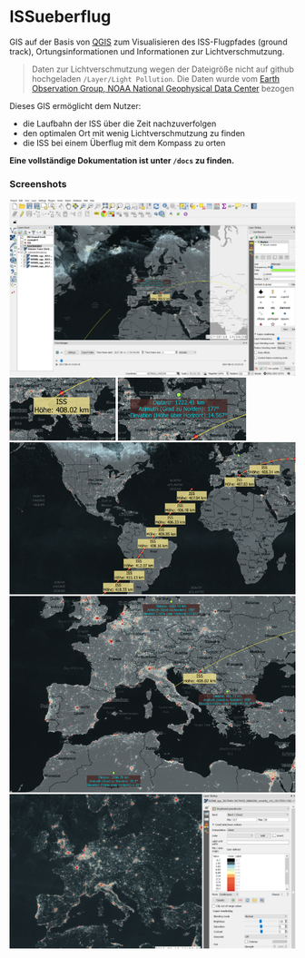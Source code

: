 # ISSueberflug

GIS auf der Basis von [QGIS](https://www.qgis.org/) zum Visualisieren des ISS-Flugpfades (ground track), Ortungsinformationen und Informationen zur Lichtverschmutzung.

> Daten zur Lichtverschmutzung wegen der Dateigröße nicht auf github hochgeladen `/Layer/Light Pollution`. Die Daten wurde vom [Earth Observation Group, NOAA National Geophysical Data Center](https://ngdc.noaa.gov/eog/viirs/download_dnb_composites.html) bezogen

Dieses GIS ermöglicht dem Nutzer:
 * die Laufbahn der ISS über die Zeit nachzuverfolgen
 * den optimalen Ort mit wenig Lichtverschmutzung zu finden
 * die ISS bei einem Überflug mit dem Kompass zu orten
 
 **Eine vollständige Dokumentation ist unter `/docs` zu finden.**
 
 
 ### Screenshots
 ![](https://github.com/stereolith/ISSueberflug/blob/master/docs/screenshots/abb2.PNG)
 ![](https://github.com/stereolith/ISSueberflug/blob/master/docs/screenshots/abb3.PNG)
 ![](https://github.com/stereolith/ISSueberflug/blob/master/docs/screenshots/abb4.PNG)
 ![](https://github.com/stereolith/ISSueberflug/blob/master/docs/screenshots/abb5.PNG)
 ![](https://github.com/stereolith/ISSueberflug/blob/master/docs/screenshots/abb7.PNG)
 ![](https://github.com/stereolith/ISSueberflug/blob/master/docs/screenshots/abb9.PNG)


 
